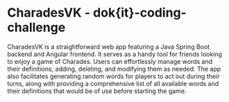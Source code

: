 # CharadesVK - dok{it}-coding-challenge
CharadesVK is a straightforward web app featuring a Java Spring Boot backend and Angular frontend. It serves as a handy tool for friends looking to enjoy a game of Charades. Users can effortlessly manage words and their definitions, adding, deleting, and modifying them as needed. The app also facilitates generating random words for players to act out during their turns, along with providing a comprehensive list of all available words and their definitions that would be of use before starting the game.
